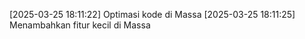 [2025-03-25 18:11:22] Optimasi kode di Massa
[2025-03-25 18:11:25] Menambahkan fitur kecil di Massa
